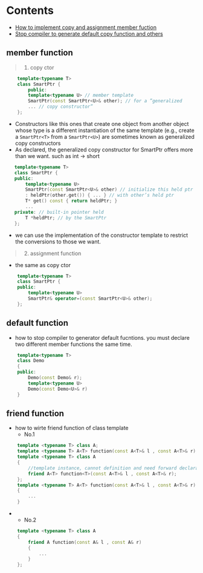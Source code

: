 # Contents

- [How to implement copy and assignment member fuction](#member-fucntion)
- [Stop compiler to generate default copy function and others](#default-function)

## member function
>1. copy ctor  
```c++
    template<typename T>
    class SmartPtr {
        public:
        template<typename U> // member template
        SmartPtr(const SmartPtr<U>& other); // for a ”generalized
        ... // copy constructor”
    };
```

* Constructors like this ones that create one object from another object whose type is a different instantiation of the same template (e.g., create a `SmartPtr<T>` from a `SmartPtr<U>`) are sometimes known as generalized copy constructors  
* As declared, the generalized copy constructor for SmartPtr offers more
than we want. such as int -> short  

 ```c++
    template<typename T>
    class SmartPtr {
    public:
        template<typename U>
        SmartPtr(const SmartPtr<U>& other) // initialize this held ptr
        : heldPtr(other.get()) { ... } // with other’s held ptr
        T* get() const { return heldPtr; }
        ...
    private: // built-in pointer held
        T *heldPtr; // by the SmartPtr
    };
```
*  we can use the implementation of the constructor template to restrict the conversions to those we want.  


>2. assignment function
* the same as copy ctor
```c++
    template<typename T>
    class SmartPtr {
    public:
        template<typename U>
        SmartPtr& operator=(const SmartPtr<U>& other);
    };
```

## default function
* how to stop compiler to generator default fucntions. you must declare two different member functions the same time.  
```c++
    template<typename T>
    class Demo
    {
    public:
        Demo(const Demo& r);
        template<typename U>
        Demo(const Demo<U>& r)
    }
```

## friend function
* how to wirte friend function of class template  
    * No.1  
``` c++ 
    template <typename T> class A;
    template <typename T> A<T> function(const A<T>& l , const A<T>& r);
    template <typename T> class A
    {
        //template instance, cannot definition and need forward declaration.
        friend A<T> function<T>(const A<T>& l , const A<T>& r); 
    };
    template <typename T> A<T> function(const A<T>& l , const A<T>& r)
    {
        ...
    }  
```
*    * No.2
``` c++ 
    template <typename T> class A
    {
        friend A function(const A& l , const A& r)
        {
            ...
        }
    };
``` 
